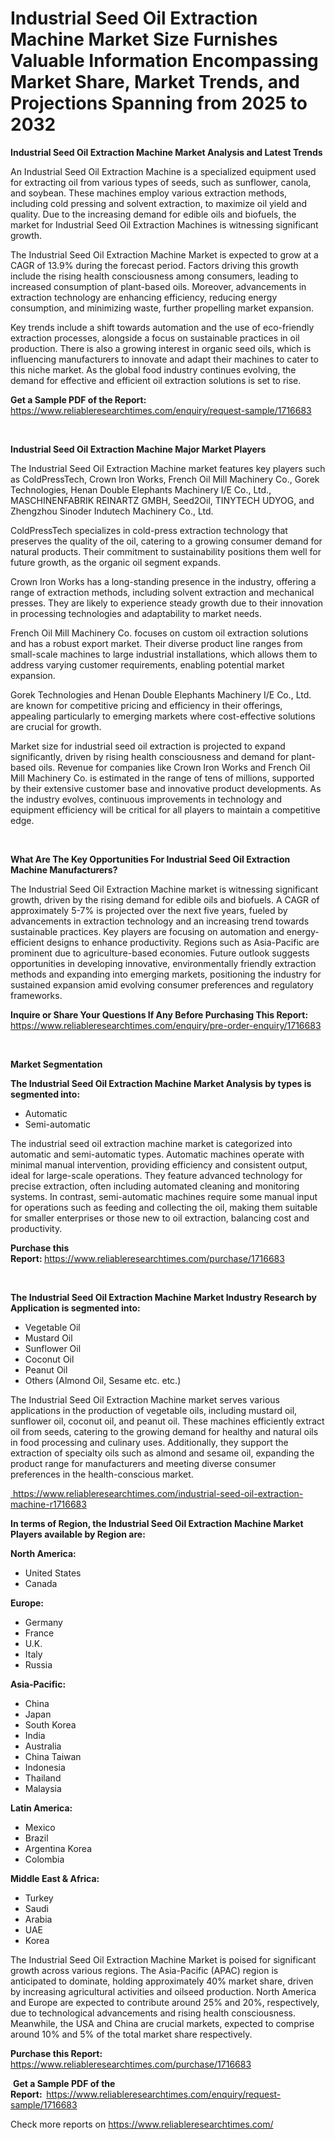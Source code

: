 <p><h1>Industrial Seed Oil Extraction Machine Market Size Furnishes Valuable Information Encompassing Market Share, Market Trends, and Projections Spanning from 2025 to 2032</h1></p><p><strong>Industrial Seed Oil Extraction Machine Market Analysis and Latest Trends</strong></p>
<p><p>An Industrial Seed Oil Extraction Machine is a specialized equipment used for extracting oil from various types of seeds, such as sunflower, canola, and soybean. These machines employ various extraction methods, including cold pressing and solvent extraction, to maximize oil yield and quality. Due to the increasing demand for edible oils and biofuels, the market for Industrial Seed Oil Extraction Machines is witnessing significant growth. </p><p>The Industrial Seed Oil Extraction Machine Market is expected to grow at a CAGR of 13.9% during the forecast period. Factors driving this growth include the rising health consciousness among consumers, leading to increased consumption of plant-based oils. Moreover, advancements in extraction technology are enhancing efficiency, reducing energy consumption, and minimizing waste, further propelling market expansion. </p><p>Key trends include a shift towards automation and the use of eco-friendly extraction processes, alongside a focus on sustainable practices in oil production. There is also a growing interest in organic seed oils, which is influencing manufacturers to innovate and adapt their machines to cater to this niche market. As the global food industry continues evolving, the demand for effective and efficient oil extraction solutions is set to rise.</p></p>
<p><strong>Get a Sample PDF of the Report:&nbsp;</strong> <a href="https://www.reliableresearchtimes.com/enquiry/request-sample/1716683?utm_campaign=2937&utm_medium=2&utm_source=Github&utm_content=ia&utm_term=25032025&utm_id=industrial-seed-oil-extraction-machine">https://www.reliableresearchtimes.com/enquiry/request-sample/1716683</a></p>
<p>&nbsp;</p>
<p><strong>Industrial Seed Oil Extraction Machine Major Market Players</strong></p>
<p><p>The Industrial Seed Oil Extraction Machine market features key players such as ColdPressTech, Crown Iron Works, French Oil Mill Machinery Co., Gorek Technologies, Henan Double Elephants Machinery I/E Co., Ltd., MASCHINENFABRIK REINARTZ GMBH, Seed2Oil, TINYTECH UDYOG, and Zhengzhou Sinoder Indutech Machinery Co., Ltd. </p><p>ColdPressTech specializes in cold-press extraction technology that preserves the quality of the oil, catering to a growing consumer demand for natural products. Their commitment to sustainability positions them well for future growth, as the organic oil segment expands.</p><p>Crown Iron Works has a long-standing presence in the industry, offering a range of extraction methods, including solvent extraction and mechanical presses. They are likely to experience steady growth due to their innovation in processing technologies and adaptability to market needs.</p><p>French Oil Mill Machinery Co. focuses on custom oil extraction solutions and has a robust export market. Their diverse product line ranges from small-scale machines to large industrial installations, which allows them to address varying customer requirements, enabling potential market expansion.</p><p>Gorek Technologies and Henan Double Elephants Machinery I/E Co., Ltd. are known for competitive pricing and efficiency in their offerings, appealing particularly to emerging markets where cost-effective solutions are crucial for growth.</p><p>Market size for industrial seed oil extraction is projected to expand significantly, driven by rising health consciousness and demand for plant-based oils. Revenue for companies like Crown Iron Works and French Oil Mill Machinery Co. is estimated in the range of tens of millions, supported by their extensive customer base and innovative product developments. As the industry evolves, continuous improvements in technology and equipment efficiency will be critical for all players to maintain a competitive edge.</p></p>
<p>&nbsp;</p>
<p><strong>What Are The Key Opportunities For Industrial Seed Oil Extraction Machine Manufacturers?</strong></p>
<p><p>The Industrial Seed Oil Extraction Machine market is witnessing significant growth, driven by the rising demand for edible oils and biofuels. A CAGR of approximately 5-7% is projected over the next five years, fueled by advancements in extraction technology and an increasing trend towards sustainable practices. Key players are focusing on automation and energy-efficient designs to enhance productivity. Regions such as Asia-Pacific are prominent due to agriculture-based economies. Future outlook suggests opportunities in developing innovative, environmentally friendly extraction methods and expanding into emerging markets, positioning the industry for sustained expansion amid evolving consumer preferences and regulatory frameworks.</p></p>
<p><strong>Inquire or Share Your Questions If Any Before Purchasing This Report:</strong> <a href="https://www.reliableresearchtimes.com/enquiry/pre-order-enquiry/1716683?utm_campaign=2937&utm_medium=2&utm_source=Github&utm_content=ia&utm_term=25032025&utm_id=industrial-seed-oil-extraction-machine">https://www.reliableresearchtimes.com/enquiry/pre-order-enquiry/1716683</a></p>
<p>&nbsp;</p>
<p><strong>Market Segmentation</strong></p>
<p><strong>The Industrial Seed Oil Extraction Machine Market Analysis by types is segmented into:</strong></p>
<p><ul><li>Automatic</li><li>Semi-automatic</li></ul></p>
<p><p>The industrial seed oil extraction machine market is categorized into automatic and semi-automatic types. Automatic machines operate with minimal manual intervention, providing efficiency and consistent output, ideal for large-scale operations. They feature advanced technology for precise extraction, often including automated cleaning and monitoring systems. In contrast, semi-automatic machines require some manual input for operations such as feeding and collecting the oil, making them suitable for smaller enterprises or those new to oil extraction, balancing cost and productivity.</p></p>
<p><strong>Purchase this Report:&nbsp;</strong><a href="https://www.reliableresearchtimes.com/purchase/1716683?utm_campaign=2937&utm_medium=2&utm_source=Github&utm_content=ia&utm_term=25032025&utm_id=industrial-seed-oil-extraction-machine">https://www.reliableresearchtimes.com/purchase/1716683</a></p>
<p>&nbsp;</p>
<p><strong>The Industrial Seed Oil Extraction Machine Market Industry Research by Application is segmented into:</strong></p>
<p><ul><li>Vegetable Oil</li><li>Mustard Oil</li><li>Sunflower Oil</li><li>Coconut Oil</li><li>Peanut Oil</li><li>Others (Almond Oil, Sesame etc. etc.)</li></ul></p>
<p><p>The Industrial Seed Oil Extraction Machine market serves various applications in the production of vegetable oils, including mustard oil, sunflower oil, coconut oil, and peanut oil. These machines efficiently extract oil from seeds, catering to the growing demand for healthy and natural oils in food processing and culinary uses. Additionally, they support the extraction of specialty oils such as almond and sesame oil, expanding the product range for manufacturers and meeting diverse consumer preferences in the health-conscious market.</p></p>
<p><a href="https://www.reliableresearchtimes.com/industrial-seed-oil-extraction-machine-r1716683?utm_campaign=2937&utm_medium=2&utm_source=Github&utm_content=ia&utm_term=25032025&utm_id=industrial-seed-oil-extraction-machine">&nbsp;https://www.reliableresearchtimes.com/industrial-seed-oil-extraction-machine-r1716683</a></p>
<p><strong>In terms of Region, the Industrial Seed Oil Extraction Machine Market Players available by Region are:</strong></p>
<p>
    <p> <strong> North America: </strong>
        <ul>
            <li>United States</li>
            <li>Canada</li>
        </ul>
        </p> 
    <p> <strong> Europe: </strong>
        <ul>
            <li>Germany</li>
            <li>France</li>
            <li>U.K.</li>
            <li>Italy</li>
            <li>Russia</li>
        </ul>
        </p> 
    <p> <strong> Asia-Pacific: </strong>
        <ul>
            <li>China</li>
            <li>Japan</li>
            <li>South Korea</li>
            <li>India</li>
            <li>Australia</li>
            <li>China Taiwan</li>
            <li>Indonesia</li>
            <li>Thailand</li>
            <li>Malaysia</li>
        </ul>
        </p> 
    <p> <strong> Latin America: </strong>
        <ul>
            <li>Mexico</li>
            <li>Brazil</li>
            <li>Argentina Korea</li>
            <li>Colombia</li>
        </ul>
        </p> 
    <p> <strong> Middle East & Africa: </strong>
        <ul>
            <li>Turkey</li>
            <li>Saudi</li>
            <li>Arabia</li>
            <li>UAE</li>
            <li>Korea</li>
        </ul>
    </p>
    </p>
<p><p>The Industrial Seed Oil Extraction Machine Market is poised for significant growth across various regions. The Asia-Pacific (APAC) region is anticipated to dominate, holding approximately 40% market share, driven by increasing agricultural activities and oilseed production. North America and Europe are expected to contribute around 25% and 20%, respectively, due to technological advancements and rising health consciousness. Meanwhile, the USA and China are crucial markets, expected to comprise around 10% and 5% of the total market share respectively.</p></p>
<p><strong>Purchase this Report: </strong><a href="https://www.reliableresearchtimes.com/purchase/1716683?utm_campaign=2937&utm_medium=2&utm_source=Github&utm_content=ia&utm_term=25032025&utm_id=industrial-seed-oil-extraction-machine">https://www.reliableresearchtimes.com/purchase/1716683</a></p>
<p>&nbsp;<strong>Get a Sample PDF of the Report:&nbsp;&nbsp;</strong><a href="https://www.reliableresearchtimes.com/enquiry/request-sample/1716683?utm_campaign=2937&utm_medium=2&utm_source=Github&utm_content=ia&utm_term=25032025&utm_id=industrial-seed-oil-extraction-machine">https://www.reliableresearchtimes.com/enquiry/request-sample/1716683</a></p>
<p><strong></strong></p>
<p>Check more reports on <a href="https://www.reliableresearchtimes.com/?utm_campaign=2937&utm_medium=2&utm_source=Github&utm_content=ia&utm_term=25032025&utm_id=industrial-seed-oil-extraction-machine">https://www.reliableresearchtimes.com/</a></p>